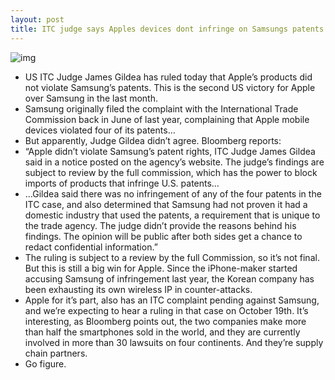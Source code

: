 ```yaml
---
layout: post
title: ITC judge says Apples devices dont infringe on Samsungs patents
---
```

![img](http://media.idownloadblog.com/wp-content/uploads/2011/12/courtroom-gavel.jpg)
* US ITC Judge James Gildea has ruled today that Apple’s products did not violate Samsung’s patents. This is the second US victory for Apple over Samsung in the last month.
* Samsung originally filed the complaint with the International Trade Commission back in June of last year, complaining that Apple mobile devices violated four of its patents…
* But apparently, Judge Gildea didn’t agree. Bloomberg reports:
* “Apple didn’t violate Samsung’s patent rights, ITC Judge James Gildea said in a notice posted on the agency’s website. The judge’s findings are subject to review by the full commission, which has the power to block imports of products that infringe U.S. patents…
* …Gildea said there was no infringement of any of the four patents in the ITC case, and also determined that Samsung had not proven it had a domestic industry that used the patents, a requirement that is unique to the trade agency. The judge didn’t provide the reasons behind his findings. The opinion will be public after both sides get a chance to redact confidential information.”
* The ruling is subject to a review by the full Commission, so it’s not final. But this is still a big win for Apple. Since the iPhone-maker started accusing Samsung of infringement last year, the Korean company has been exhausting its own wireless IP in counter-attacks.
* Apple for it’s part, also has an ITC complaint pending against Samsung, and we’re expecting to hear a ruling in that case on October 19th. It’s interesting, as Bloomberg points out, the two companies make more than half the smartphones sold in the world, and they are currently involved in more than 30 lawsuits on four continents. And they’re supply chain partners.
* Go figure.


